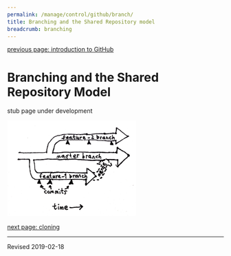 ```yaml
---
permalink: /manage/control/github/branch/
title: Branching and the Shared Repository model
breadcrumb: branching
---
```


[previous page: introduction to GitHub](../intro/)

# Branching and the Shared Repository Model

stub page under development

<img src="images-2b/branch-diagram.jpg" alt="branch" width="300"/>

[next page: cloning](../clone/)

----
Revised 2019-02-18
